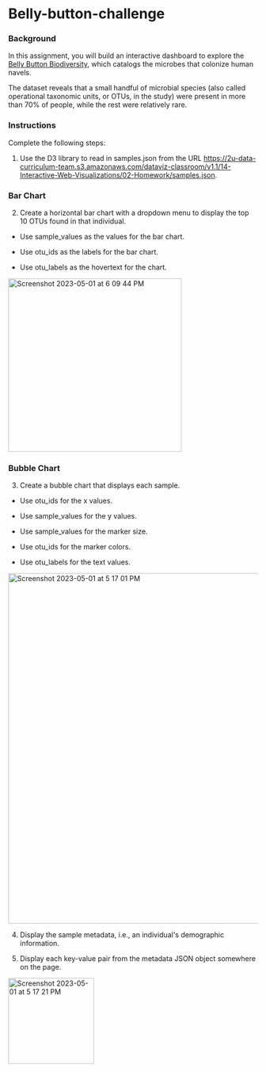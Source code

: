# Belly-button-challenge 
### Background
In this assignment, you will build an interactive dashboard to explore the [Belly Button Biodiversity](http://robdunnlab.com/projects/belly-button-biodiversity/), which catalogs the microbes that colonize human navels.

The dataset reveals that a small handful of microbial species (also called operational taxonomic units, or OTUs, in the study) were present in more than 70% of people, while the rest were relatively rare.


### Instructions
Complete the following steps:

1. Use the D3 library to read in samples.json from the URL https://2u-data-curriculum-team.s3.amazonaws.com/dataviz-classroom/v1.1/14-Interactive-Web-Visualizations/02-Homework/samples.json.

### Bar Chart
2. Create a horizontal bar chart with a dropdown menu to display the top 10 OTUs found in that individual.

- Use sample_values as the values for the bar chart.

- Use otu_ids as the labels for the bar chart.

- Use otu_labels as the hovertext for the chart.

<img width="350" alt="Screenshot 2023-05-01 at 6 09 44 PM" src="https://user-images.githubusercontent.com/121995835/235540251-72c4371e-3c5d-4515-afe2-8823933591b1.png">


### Bubble Chart
3. Create a bubble chart that displays each sample.

- Use otu_ids for the x values.

- Use sample_values for the y values.

- Use sample_values for the marker size.

- Use otu_ids for the marker colors.

- Use otu_labels for the text values.

<img width="707" alt="Screenshot 2023-05-01 at 5 17 01 PM" src="https://user-images.githubusercontent.com/121995835/235540428-66cdaca7-6b7b-40e6-9fb5-ef69365ee7df.png">


4. Display the sample metadata, i.e., an individual's demographic information.

5. Display each key-value pair from the metadata JSON object somewhere on the page.

<img width="173" alt="Screenshot 2023-05-01 at 5 17 21 PM" src="https://user-images.githubusercontent.com/121995835/235540499-ab6ca59b-4d7d-4c76-a3a2-ae0acae27375.png">




